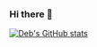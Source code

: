 ### Hi there 👋

[![Deb's GitHub stats](https://github-readme-stats.vercel.app/api?username=debjohnson33)](https://github.com/anuraghazra/github-readme-stats)
<!--
**debjohnson33/debjohnson33** is a ✨ _special_ ✨ repository because its `README.md` (this file) appears on your GitHub profile.

Here are some ideas to get you started:

- 🔭 I’m currently working on ...
- 🌱 I’m currently learning ...
- 👯 I’m looking to collaborate on ...
- 🤔 I’m looking for help with ...
- 💬 Ask me about ...
- 📫 How to reach me: ...
- 😄 Pronouns: ...
- ⚡ Fun fact: ...
-->
